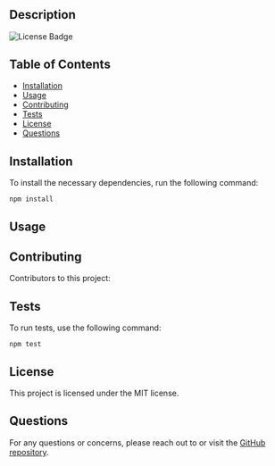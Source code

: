 
  
  # 
  
  ## Description
  
  
  ![License Badge](https://shields.io/badge/license-MIT)

  ## Table of Contents
  - [Installation](#installation)
  - [Usage](#usage)
  - [Contributing](#contributing)
  - [Tests](#tests)
  - [License](#license)
  - [Questions](#questions)
  
  ## Installation
  To install the necessary dependencies, run the following command:
  ```
  npm install
  ```
  
  ## Usage
  
  
  ## Contributing
  Contributors to this project: 
  
  ## Tests
  To run tests, use the following command:
  ```
  npm test
  ```
  
  ## License
  This project is licensed under the MIT license.

  ## Questions
  For any questions or concerns, please reach out to []() or visit the [GitHub repository](https://github.com//).
  
  